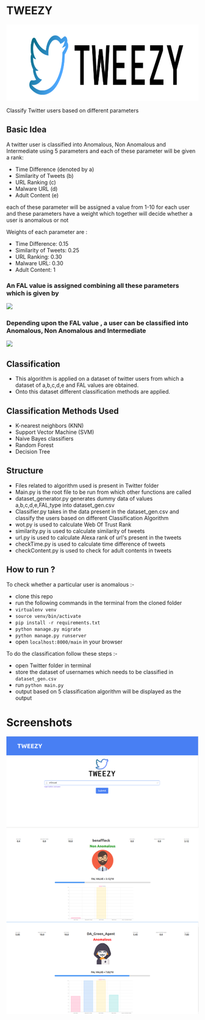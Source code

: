 # TWEEZY
<img src="main/static/main/icon-left-font.png" width = "700" height= "200">
<br>

Classify Twitter users based on different parameters

## Basic Idea
A twitter user is classified into Anomalous, Non Anomalous and Intermediate using 5 parameters and each of these parameter will be given a rank:
- Time Difference (denoted by a)
- Similarity of Tweets (b)
- URL Ranking (c)
- Malware URL (d)
- Adult Content (e)


each of these parameter will be assigned a value from 1-10 for each user and these parameters have a weight which together will decide whether a user is anomalous or not

Weights of each parameter are :
- Time Difference: 0.15
- Similarity of Tweets: 0.25
- URL Ranking: 0.30
- Malware URL: 0.30
- Adult Content: 1

### An FAL value is assigned combining all these parameters which is given by
![](https://ieeexplore.ieee.org/mediastore_new/IEEE/content/media/8123903/8203898/8204141/8204141-alg-1-source-small.gif)

### Depending upon the FAL value , a user can be classified into Anomalous, Non Anomalous and Intermediate
![](https://ieeexplore.ieee.org/mediastore_new/IEEE/content/media/8123903/8203898/8204141/8204141-table-1-source-small.gif)


## Classification
- This algorithm is applied on a dataset of twitter users from which a dataset of a,b,c,d,e and FAL values are obtained.
- Onto this dataset different classification methods are applied.

## Classification Methods Used
- K-nearest neighbors (KNN)
- Support Vector Machine (SVM)
- Naive Bayes classifiers
- Random Forest
- Decision Tree

## Structure
* Files related to algorithm used is present in Twitter folder
* Main.py is the root file to be run from which other functions are called
* dataset_generator.py generates dummy data of values a,b,c,d,e,FAL,type into dataset_gen.csv
* Classifier.py takes in the data present in the dataset_gen.csv and classify the users based on different Classification Algorithm
* wot.py is used to calculate Web Of Trust Rank
* similarity.py is used to calculate similarity of tweets
* url.py is used to calculate Alexa rank of url's present in the tweets
* checkTime.py is used to calculate time difference of tweets
* checkContent.py is used to check for adult contents in tweets

## How to run ?
To check whether a particular user is anomalous :-
- clone this repo
- run the following commands in the terminal from the cloned folder
- `virtualenv venv`
- `source venv/bin/activate`
- `pip install -r requirements.txt`
- `python manage.py migrate`
- `python manage.py runserver`
- open `localhost:8000/main` in your browser

To do the classification follow these steps :-
- open Twitter folder in terminal
- store the dataset of usernames which needs to be classified in  `dataset_gen.csv`
- run `python main.py`
- output based on 5 classification algorithm will be displayed as the output

# Screenshots

![1](screenshots/3.png)
![2](screenshots/4.png)
![3](screenshots/5.png)
